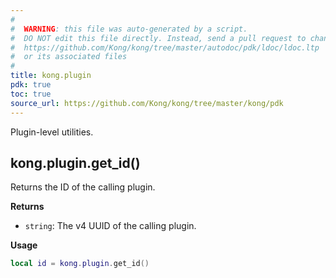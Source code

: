 ```yaml
---
#
#  WARNING: this file was auto-generated by a script.
#  DO NOT edit this file directly. Instead, send a pull request to change
#  https://github.com/Kong/kong/tree/master/autodoc/pdk/ldoc/ldoc.ltp
#  or its associated files
#
title: kong.plugin
pdk: true
toc: true
source_url: https://github.com/Kong/kong/tree/master/kong/pdk
---
```


Plugin-level utilities.



## kong.plugin.get_id()

Returns the ID of the calling plugin.

**Returns**

* `string`:  The v4 UUID of the calling plugin.


**Usage**

``` lua
local id = kong.plugin.get_id()
```

